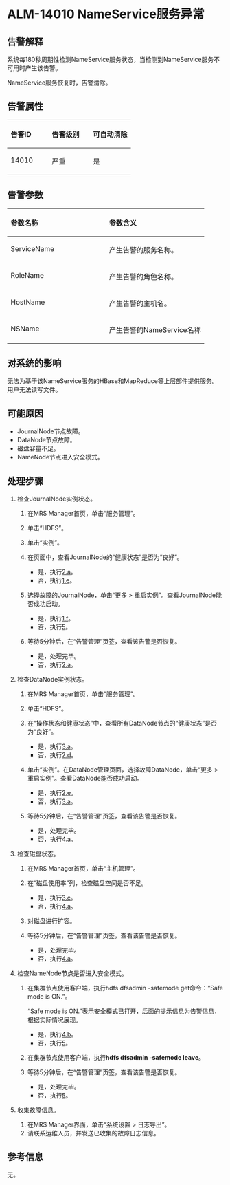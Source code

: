 # ALM-14010 NameService服务异常<a name="ZH-CN_TOPIC_0093195055"></a>

## 告警解释<a name="zh-cn_topic_0035998729_section48163256"></a>

系统每180秒周期性检测NameService服务状态，当检测到NameService服务不可用时产生该告警。

NameService服务恢复时，告警清除。

## 告警属性<a name="zh-cn_topic_0035998729_section30816121"></a>

<a name="zh-cn_topic_0035998729_table56165728"></a>
<table><thead align="left"><tr id="zh-cn_topic_0035998729_row23522831"><th class="cellrowborder" valign="top" width="33.33333333333333%" id="mcps1.1.4.1.1"><p id="zh-cn_topic_0035998729_p26301173"><a name="zh-cn_topic_0035998729_p26301173"></a><a name="zh-cn_topic_0035998729_p26301173"></a>告警ID</p>
</th>
<th class="cellrowborder" valign="top" width="33.33333333333333%" id="mcps1.1.4.1.2"><p id="zh-cn_topic_0035998729_p50020275"><a name="zh-cn_topic_0035998729_p50020275"></a><a name="zh-cn_topic_0035998729_p50020275"></a>告警级别</p>
</th>
<th class="cellrowborder" valign="top" width="33.33333333333333%" id="mcps1.1.4.1.3"><p id="zh-cn_topic_0035998729_p25110514"><a name="zh-cn_topic_0035998729_p25110514"></a><a name="zh-cn_topic_0035998729_p25110514"></a>可自动清除</p>
</th>
</tr>
</thead>
<tbody><tr id="zh-cn_topic_0035998729_row20685786"><td class="cellrowborder" valign="top" width="33.33333333333333%" headers="mcps1.1.4.1.1 "><p id="zh-cn_topic_0035998729_p64935954"><a name="zh-cn_topic_0035998729_p64935954"></a><a name="zh-cn_topic_0035998729_p64935954"></a>14010</p>
</td>
<td class="cellrowborder" valign="top" width="33.33333333333333%" headers="mcps1.1.4.1.2 "><p id="zh-cn_topic_0035998729_p25320898"><a name="zh-cn_topic_0035998729_p25320898"></a><a name="zh-cn_topic_0035998729_p25320898"></a>严重</p>
</td>
<td class="cellrowborder" valign="top" width="33.33333333333333%" headers="mcps1.1.4.1.3 "><p id="zh-cn_topic_0035998729_p37726867"><a name="zh-cn_topic_0035998729_p37726867"></a><a name="zh-cn_topic_0035998729_p37726867"></a>是</p>
</td>
</tr>
</tbody>
</table>

## 告警参数<a name="zh-cn_topic_0035998729_section8909633"></a>

<a name="zh-cn_topic_0035998729_table35977388"></a>
<table><thead align="left"><tr id="zh-cn_topic_0035998729_row30639779"><th class="cellrowborder" valign="top" width="50%" id="mcps1.1.3.1.1"><p id="zh-cn_topic_0035998729_p65903005"><a name="zh-cn_topic_0035998729_p65903005"></a><a name="zh-cn_topic_0035998729_p65903005"></a>参数名称</p>
</th>
<th class="cellrowborder" valign="top" width="50%" id="mcps1.1.3.1.2"><p id="zh-cn_topic_0035998729_p36543171"><a name="zh-cn_topic_0035998729_p36543171"></a><a name="zh-cn_topic_0035998729_p36543171"></a>参数含义</p>
</th>
</tr>
</thead>
<tbody><tr id="zh-cn_topic_0035998729_row7206911"><td class="cellrowborder" valign="top" width="50%" headers="mcps1.1.3.1.1 "><p id="zh-cn_topic_0035998729_p46888886"><a name="zh-cn_topic_0035998729_p46888886"></a><a name="zh-cn_topic_0035998729_p46888886"></a>ServiceName</p>
</td>
<td class="cellrowborder" valign="top" width="50%" headers="mcps1.1.3.1.2 "><p id="zh-cn_topic_0035998729_p39903442"><a name="zh-cn_topic_0035998729_p39903442"></a><a name="zh-cn_topic_0035998729_p39903442"></a>产生告警的服务名称。</p>
</td>
</tr>
<tr id="zh-cn_topic_0035998729_row23586666"><td class="cellrowborder" valign="top" width="50%" headers="mcps1.1.3.1.1 "><p id="zh-cn_topic_0035998729_p31471768"><a name="zh-cn_topic_0035998729_p31471768"></a><a name="zh-cn_topic_0035998729_p31471768"></a>RoleName</p>
</td>
<td class="cellrowborder" valign="top" width="50%" headers="mcps1.1.3.1.2 "><p id="zh-cn_topic_0035998729_p66185246"><a name="zh-cn_topic_0035998729_p66185246"></a><a name="zh-cn_topic_0035998729_p66185246"></a>产生告警的角色名称。</p>
</td>
</tr>
<tr id="zh-cn_topic_0035998729_row58796306"><td class="cellrowborder" valign="top" width="50%" headers="mcps1.1.3.1.1 "><p id="zh-cn_topic_0035998729_p64880336"><a name="zh-cn_topic_0035998729_p64880336"></a><a name="zh-cn_topic_0035998729_p64880336"></a>HostName</p>
</td>
<td class="cellrowborder" valign="top" width="50%" headers="mcps1.1.3.1.2 "><p id="zh-cn_topic_0035998729_p20815867"><a name="zh-cn_topic_0035998729_p20815867"></a><a name="zh-cn_topic_0035998729_p20815867"></a>产生告警的主机名。</p>
</td>
</tr>
<tr id="zh-cn_topic_0035998729_row53125076"><td class="cellrowborder" valign="top" width="50%" headers="mcps1.1.3.1.1 "><p id="zh-cn_topic_0035998729_p8163917"><a name="zh-cn_topic_0035998729_p8163917"></a><a name="zh-cn_topic_0035998729_p8163917"></a>NSName</p>
</td>
<td class="cellrowborder" valign="top" width="50%" headers="mcps1.1.3.1.2 "><p id="zh-cn_topic_0035998729_p57297510"><a name="zh-cn_topic_0035998729_p57297510"></a><a name="zh-cn_topic_0035998729_p57297510"></a>产生告警的NameService名称</p>
</td>
</tr>
</tbody>
</table>

## 对系统的影响<a name="zh-cn_topic_0035998729_section13077833"></a>

无法为基于该NameService服务的HBase和MapReduce等上层部件提供服务。用户无法读写文件。

## 可能原因<a name="zh-cn_topic_0035998729_section50591634"></a>

-   JournalNode节点故障。
-   DataNode节点故障。
-   磁盘容量不足。
-   NameNode节点进入安全模式。

## 处理步骤<a name="zh-cn_topic_0035998729_section52671525"></a>

1.  检查JournalNode实例状态。
    1.  在MRS Manager首页，单击“服务管理”。
    2.  单击“HDFS”。
    3.  单击“实例”。
    4.  在页面中，查看JournalNode的“健康状态”是否为“良好”。
        -   是，执行[2.a](#zh-cn_topic_0035998729_alm14010_mmccppss_step11)。
        -   否，执行[1.e](#zh-cn_topic_0035998729_alm14010_mmccppss_step12)。

    5.  <a name="zh-cn_topic_0035998729_alm14010_mmccppss_step12"></a>选择故障的JournalNode，单击“更多 \> 重启实例”。查看JournalNode能否成功启动。
        -   是，执行[1.f](#zh-cn_topic_0035998729_alm14010_mmccppss_step10)。
        -   否，执行[5](#zh-cn_topic_0035998729_li4714181116119)。

    6.  <a name="zh-cn_topic_0035998729_alm14010_mmccppss_step10"></a>等待5分钟后，在“告警管理”页签，查看该告警是否恢复。
        -   是，处理完毕。
        -   否，执行[2.a](#zh-cn_topic_0035998729_alm14010_mmccppss_step11)。


2.  检查DataNode实例状态。
    1.  <a name="zh-cn_topic_0035998729_alm14010_mmccppss_step11"></a>在MRS Manager首页，单击“服务管理”。
    2.  单击“HDFS”。
    3.  在“操作状态和健康状态”中，查看所有DataNode节点的“健康状态”是否为“良好”。
        -   是，执行[3.a](#zh-cn_topic_0035998729_alm14010_mmccppss_step24)。
        -   否，执行[2.d](#zh-cn_topic_0035998729_alm14010_mmccppss_step14)。

    4.  <a name="zh-cn_topic_0035998729_alm14010_mmccppss_step14"></a>单击“实例”。在DataNode管理页面，选择故障DataNode，单击“更多 \> 重启实例”。查看DataNode能否成功启动。
        -   是，执行[2.e](#zh-cn_topic_0035998729_alm14010_mmccppss_step15)。
        -   否，执行[3.a](#zh-cn_topic_0035998729_alm14010_mmccppss_step24)。

    5.  <a name="zh-cn_topic_0035998729_alm14010_mmccppss_step15"></a>等待5分钟后，在“告警管理”页签，查看该告警是否恢复。
        -   是，处理完毕。
        -   否，执行[4.a](#zh-cn_topic_0035998729_step28)。


3.  检查磁盘状态。
    1.  <a name="zh-cn_topic_0035998729_alm14010_mmccppss_step24"></a>在MRS Manager首页，单击“主机管理”。
    2.  在“磁盘使用率”列，检查磁盘空间是否不足。
        -   是，执行[3.c](#zh-cn_topic_0035998729_alm14010_mmccppss_step26)。
        -   否，执行[4.a](#zh-cn_topic_0035998729_step28)。

    3.  <a name="zh-cn_topic_0035998729_alm14010_mmccppss_step26"></a>对磁盘进行扩容。
    4.  等待5分钟后，在“告警管理”页签，查看该告警是否恢复。
        -   是，处理完毕。
        -   否，执行[4.a](#zh-cn_topic_0035998729_step28)。


4.  检查NameNode节点是否进入安全模式。
    1.  <a name="zh-cn_topic_0035998729_step28"></a>在集群节点使用客户端，执行hdfs dfsadmin -safemode get命令：“Safe mode is ON.”。

        “Safe mode is ON.”表示安全模式已打开，后面的提示信息为告警信息，根据实际情况展现。

        -   是，执行[4.b](#zh-cn_topic_0035998729_li66373591)。
        -   否，执行[5](#zh-cn_topic_0035998729_li4714181116119)。

    2.  <a name="zh-cn_topic_0035998729_li66373591"></a>在集群节点使用客户端，执行**hdfs dfsadmin -safemode leave**。
    3.  等待5分钟后，在“告警管理”页签，查看该告警是否恢复。
        -   是，处理完毕。
        -   否，执行[5](#zh-cn_topic_0035998729_li4714181116119)。


5.  <a name="zh-cn_topic_0035998729_li4714181116119"></a>收集故障信息。
    1.  在MRS Manager界面，单击“系统设置 \> 日志导出”。
    2.  请联系运维人员，并发送已收集的故障日志信息。


## 参考信息<a name="zh-cn_topic_0035998729_section4281684"></a>

无。

